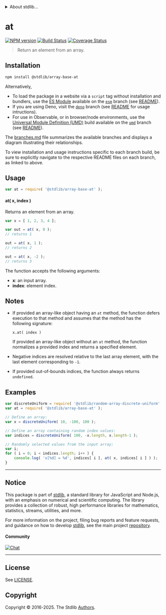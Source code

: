 <!--

@license Apache-2.0

Copyright (c) 2024 The Stdlib Authors.

Licensed under the Apache License, Version 2.0 (the "License");
you may not use this file except in compliance with the License.
You may obtain a copy of the License at

   http://www.apache.org/licenses/LICENSE-2.0

Unless required by applicable law or agreed to in writing, software
distributed under the License is distributed on an "AS IS" BASIS,
WITHOUT WARRANTIES OR CONDITIONS OF ANY KIND, either express or implied.
See the License for the specific language governing permissions and
limitations under the License.

-->


<details>
  <summary>
    About stdlib...
  </summary>
  <p>We believe in a future in which the web is a preferred environment for numerical computation. To help realize this future, we've built stdlib. stdlib is a standard library, with an emphasis on numerical and scientific computation, written in JavaScript (and C) for execution in browsers and in Node.js.</p>
  <p>The library is fully decomposable, being architected in such a way that you can swap out and mix and match APIs and functionality to cater to your exact preferences and use cases.</p>
  <p>When you use stdlib, you can be absolutely certain that you are using the most thorough, rigorous, well-written, studied, documented, tested, measured, and high-quality code out there.</p>
  <p>To join us in bringing numerical computing to the web, get started by checking us out on <a href="https://github.com/stdlib-js/stdlib">GitHub</a>, and please consider <a href="https://opencollective.com/stdlib">financially supporting stdlib</a>. We greatly appreciate your continued support!</p>
</details>

# at

[![NPM version][npm-image]][npm-url] [![Build Status][test-image]][test-url] [![Coverage Status][coverage-image]][coverage-url] <!-- [![dependencies][dependencies-image]][dependencies-url] -->

> Return an element from an array.

<!-- Section to include introductory text. Make sure to keep an empty line after the intro `section` element and another before the `/section` close. -->

<section class="intro">

</section>

<!-- /.intro -->

<!-- Package usage documentation. -->

<section class="installation">

## Installation

```bash
npm install @stdlib/array-base-at
```

Alternatively,

-   To load the package in a website via a `script` tag without installation and bundlers, use the [ES Module][es-module] available on the [`esm`][esm-url] branch (see [README][esm-readme]).
-   If you are using Deno, visit the [`deno`][deno-url] branch (see [README][deno-readme] for usage intructions).
-   For use in Observable, or in browser/node environments, use the [Universal Module Definition (UMD)][umd] build available on the [`umd`][umd-url] branch (see [README][umd-readme]).

The [branches.md][branches-url] file summarizes the available branches and displays a diagram illustrating their relationships.

To view installation and usage instructions specific to each branch build, be sure to explicitly navigate to the respective README files on each branch, as linked to above.

</section>

<section class="usage">

## Usage

```javascript
var at = require( '@stdlib/array-base-at' );
```

#### at( x, index )

Returns an element from an array.

```javascript
var x = [ 1, 2, 3, 4 ];

var out = at( x, 0 );
// returns 1

out = at( x, 1 );
// returns 2

out = at( x, -2 );
// returns 3
```

The function accepts the following arguments:

-   **x**: an input array.
-   **index**: element index.

</section>

<!-- /.usage -->

<!-- Package usage notes. Make sure to keep an empty line after the `section` element and another before the `/section` close. -->

<section class="notes">

## Notes

-   If provided an array-like object having an `at` method, the function defers execution to that method and assumes that the method has the following signature:

    ```text
    x.at( index )
    ```

    If provided an array-like object without an `at` method, the function normalizes a provided index and returns a specified element.

-   Negative indices are resolved relative to the last array element, with the last element corresponding to `-1`.

-   If provided out-of-bounds indices, the function always returns `undefined`.

</section>

<!-- /.notes -->

<!-- Package usage examples. -->

<section class="examples">

## Examples

<!-- eslint no-undef: "error" -->

```javascript
var discreteUniform = require( '@stdlib/random-array-discrete-uniform' );
var at = require( '@stdlib/array-base-at' );

// Define an array:
var x = discreteUniform( 10, -100, 100 );

// Define an array containing random index values:
var indices = discreteUniform( 100, -x.length, x.length-1 );

// Randomly selected values from the input array:
var i;
for ( i = 0; i < indices.length; i++ ) {
    console.log( 'x[%d] = %d', indices[ i ], at( x, indices[ i ] ) );
}
```

</section>

<!-- /.examples -->

<!-- Section to include cited references. If references are included, add a horizontal rule *before* the section. Make sure to keep an empty line after the `section` element and another before the `/section` close. -->

<section class="references">

</section>

<!-- /.references -->

<!-- Section for related `stdlib` packages. Do not manually edit this section, as it is automatically populated. -->

<section class="related">

</section>

<!-- /.related -->

<!-- Section for all links. Make sure to keep an empty line after the `section` element and another before the `/section` close. -->


<section class="main-repo" >

* * *

## Notice

This package is part of [stdlib][stdlib], a standard library for JavaScript and Node.js, with an emphasis on numerical and scientific computing. The library provides a collection of robust, high performance libraries for mathematics, statistics, streams, utilities, and more.

For more information on the project, filing bug reports and feature requests, and guidance on how to develop [stdlib][stdlib], see the main project [repository][stdlib].

#### Community

[![Chat][chat-image]][chat-url]

---

## License

See [LICENSE][stdlib-license].


## Copyright

Copyright &copy; 2016-2025. The Stdlib [Authors][stdlib-authors].

</section>

<!-- /.stdlib -->

<!-- Section for all links. Make sure to keep an empty line after the `section` element and another before the `/section` close. -->

<section class="links">

[npm-image]: http://img.shields.io/npm/v/@stdlib/array-base-at.svg
[npm-url]: https://npmjs.org/package/@stdlib/array-base-at

[test-image]: https://github.com/stdlib-js/array-base-at/actions/workflows/test.yml/badge.svg?branch=main
[test-url]: https://github.com/stdlib-js/array-base-at/actions/workflows/test.yml?query=branch:main

[coverage-image]: https://img.shields.io/codecov/c/github/stdlib-js/array-base-at/main.svg
[coverage-url]: https://codecov.io/github/stdlib-js/array-base-at?branch=main

<!--

[dependencies-image]: https://img.shields.io/david/stdlib-js/array-base-at.svg
[dependencies-url]: https://david-dm.org/stdlib-js/array-base-at/main

-->

[chat-image]: https://img.shields.io/gitter/room/stdlib-js/stdlib.svg
[chat-url]: https://app.gitter.im/#/room/#stdlib-js_stdlib:gitter.im

[stdlib]: https://github.com/stdlib-js/stdlib

[stdlib-authors]: https://github.com/stdlib-js/stdlib/graphs/contributors

[umd]: https://github.com/umdjs/umd
[es-module]: https://developer.mozilla.org/en-US/docs/Web/JavaScript/Guide/Modules

[deno-url]: https://github.com/stdlib-js/array-base-at/tree/deno
[deno-readme]: https://github.com/stdlib-js/array-base-at/blob/deno/README.md
[umd-url]: https://github.com/stdlib-js/array-base-at/tree/umd
[umd-readme]: https://github.com/stdlib-js/array-base-at/blob/umd/README.md
[esm-url]: https://github.com/stdlib-js/array-base-at/tree/esm
[esm-readme]: https://github.com/stdlib-js/array-base-at/blob/esm/README.md
[branches-url]: https://github.com/stdlib-js/array-base-at/blob/main/branches.md

[stdlib-license]: https://raw.githubusercontent.com/stdlib-js/array-base-at/main/LICENSE

</section>

<!-- /.links -->
